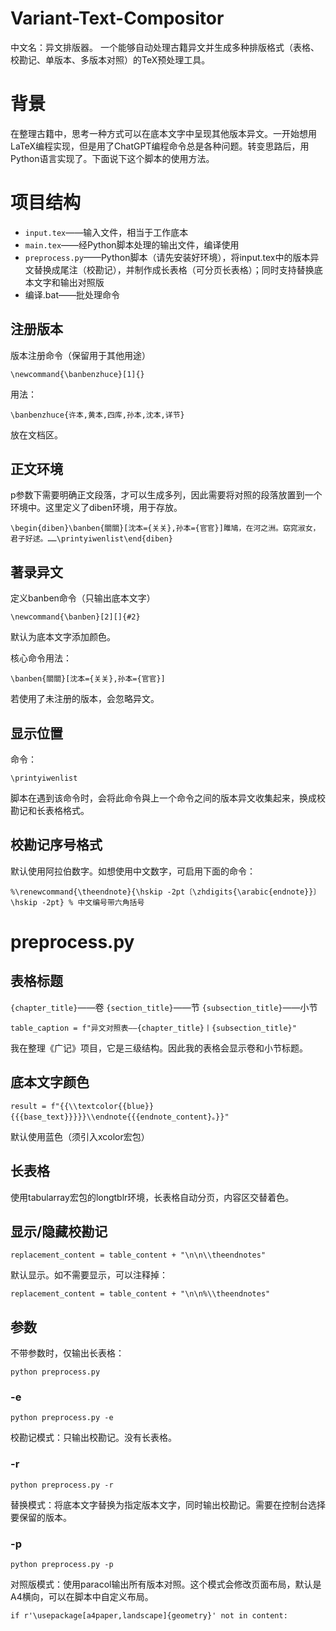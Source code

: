 # Variant-Text-Compositor
中文名：异文排版器。
一个能够自动处理古籍异文并生成多种排版格式（表格、校勘记、单版本、多版本对照）的TeX预处理工具。

# 背景

在整理古籍中，思考一种方式可以在底本文字中呈现其他版本异文。一开始想用LaTeX编程实现，但是用了ChatGPT编程命令总是各种问题。转变思路后，用Python语言实现了。下面说下这个脚本的使用方法。

# 项目结构

- `input.tex`——输入文件，相当于工作底本
- `main.tex`——经Python脚本处理的输出文件，编译使用
- `preprocess.py`——Python脚本（请先安装好环境），将input.tex中的版本异文替换成尾注（校勘记），并制作成长表格（可分页长表格）；同时支持替换底本文字和输出对照版
- 编译.bat——批处理命令

## 注册版本

版本注册命令（保留用于其他用途）

``\newcommand{\banbenzhuce}[1]{}``

用法：

``\banbenzhuce{许本,黄本,四库,孙本,沈本,详节}``

放在文档区。

## 正文环境

p参数下需要明确正文段落，才可以生成多列，因此需要将对照的段落放置到一个环境中。这里定义了diben环境，用于存放。

``\begin{diben}\banben{關關}[沈本={关关},孙本={官官}]雎鳩，在河之洲。窈窕淑女，君子好逑。……\printyiwenlist\end{diben}``

## 著录异文

定义banben命令（只输出底本文字）

``\newcommand{\banben}[2][]{#2}``

默认为底本文字添加颜色。

核心命令用法：

``\banben{關關}[沈本={关关},孙本={官官}]``

若使用了未注册的版本，会忽略异文。

## 显示位置

命令：

``\printyiwenlist``

脚本在遇到该命令时，会将此命令與上一个命令之间的版本异文收集起来，换成校勘记和长表格格式。

## 校勘记序号格式

默认使用阿拉伯数字。如想使用中文数字，可启用下面的命令：

``%\renewcommand{\theendnote}{\hskip -2pt〔\zhdigits{\arabic{endnote}}〕\hskip -2pt} % 中文编号带六角括号``

# preprocess.py

## 表格标题

`{chapter_title}`——卷
`{section_title}`——节
`{subsection_title}`——小节

``table_caption = f"异文对照表——{chapter_title}丨{subsection_title}"``

我在整理《广记》项目，它是三级结构。因此我的表格会显示卷和小节标题。

## 底本文字颜色

``result = f"{{\\textcolor{{blue}}{{{base_text}}}}}\\endnote{{{endnote_content}。}}"``

默认使用蓝色（须引入xcolor宏包）

## 长表格

使用tabularray宏包的longtblr环境，长表格自动分页，内容区交替着色。

## 显示/隐藏校勘记

``replacement_content = table_content + "\n\n\\theendnotes"``

默认显示。如不需要显示，可以注释掉：

``replacement_content = table_content + "\n\n%\\theendnotes"``

## 参数

不带参数时，仅输出长表格：

``python preprocess.py``

### -e

``python preprocess.py -e``

校勘记模式：只输出校勘记。没有长表格。

### -r

``python preprocess.py -r``

替换模式：将底本文字替换为指定版本文字，同时输出校勘记。需要在控制台选择要保留的版本。

### -p

``python preprocess.py -p``

对照版模式：使用paracol输出所有版本对照。这个模式会修改页面布局，默认是A4横向，可以在脚本中自定义布局。

``if r'\usepackage[a4paper,landscape]{geometry}' not in content:``
